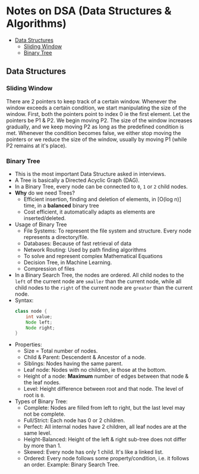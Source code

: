 # Notes on **DSA (Data Structures & Algorithms)**

- [Data Structures](#data-structures)
    - [Sliding Window](#sliding-window)
    - [Binary Tree](#binary-tree)


## Data Structures

### Sliding Window
There are 2 pointers to keep track of a certain window. Whenever the window exceeds a certain condition, we start manipulating the size of the window.
First, both the pointers point to index 0 ie the first element. Let the pointers be P1 & P2.
We begin moving P2. The size of the window increases gradually, and we keep moving P2 as long as the predefined condition is met.
Whenever the condition becomes false, we either stop moving the pointers or we reduce the size of the window, usually by moving P1 (while P2 remains at it's place).

### Binary Tree
- This is the most important Data Structure asked in interviews.
- A Tree is basically a Directed Acyclic Graph (DAG).
- In a Binary Tree, every node can be connected to `0`, `1` or `2` child nodes.
- **Why** do we need Trees?
    - Efficient insertion, finding and deletion of elements, in [O(log n)] time, in a **balanced** binary tree
    - Cost efficient, it automatically adapts as elements are inserted/deleted.
- Usage of Binary Tree
    - File Systems: To represent the file system and structure. Every node represents a directory/file.
    - Databases: Because of fast retrieval of data
    - Network Routing: Used by path finding algorithms
    - To solve and represent complex Mathematical Equations
    - Decision Tree, in Machine Learning.
    - Compression of files
- In a Binary Search Tree, the nodes are ordered. All child nodes to the `left` of the current node are `smaller` than the current node, while all child nodes to the `right` of the current node are `greater` than the current node.
- Syntax:
  ```java
  class node {
      int value;
      Node left;
      Node right;
  }
  ```
- Properties:
    - Size = Total number of nodes.
    - Child & Parent: Descendent & Ancestor of a node.
    - Siblings: Nodes having the same parent.
    - Leaf node: Nodes with no children, ie those at the bottom.
    - Height of a node: **Maximum** number of edges between that node & the leaf nodes.
    - Level: Height difference between root and that node. The level of root is `0`.
- Types of Binary Tree:
    - Complete: Nodes are filled from left to right, but the last level may not be complete.
    - Full/Strict: Each node has 0 or 2 children.
    - Perfect: All internal nodes have 2 children, all leaf nodes are at the same level.
    - Height-Balanced: Height of the left & right sub-tree does not differ by more than 1.
    - Skewed: Every node has only 1 child. It's like a linked list.
    - Ordered: Every node follows some property/condition, i.e. it follows an order. Example: Binary Search Tree.
